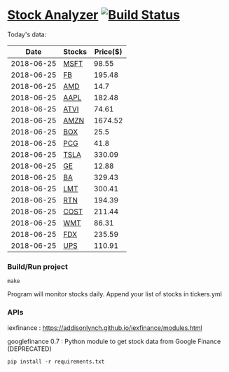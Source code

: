 # [Stock Analyzer](https://ogoyal.github.io/StockAnalyzer/) [![Build Status](https://travis-ci.org/ogoyal/StockAnalyzer.svg?branch=master)](https://travis-ci.org/ogoyal/StockAnalyzer)

Today's data:

| Date| Stocks| Price($) | 
| --- | --- | ---  | 
| 2018-06-25| [MSFT](https://plot.ly/~ogoyal/2)| 98.55 | 
| 2018-06-25| [FB](https://plot.ly/~ogoyal/4)| 195.48 | 
| 2018-06-25| [AMD](https://plot.ly/~ogoyal/6)| 14.7 | 
| 2018-06-25| [AAPL](https://plot.ly/~ogoyal/8)| 182.48 | 
| 2018-06-25| [ATVI](https://plot.ly/~ogoyal/10)| 74.61 | 
| 2018-06-25| [AMZN](https://plot.ly/~ogoyal/12)| 1674.52 | 
| 2018-06-25| [BOX](https://plot.ly/~ogoyal/14)| 25.5 | 
| 2018-06-25| [PCG](https://plot.ly/~ogoyal/16)| 41.8 | 
| 2018-06-25| [TSLA](https://plot.ly/~ogoyal/18)| 330.09 | 
| 2018-06-25| [GE](https://plot.ly/~ogoyal/20)| 12.88 | 
| 2018-06-25| [BA](https://plot.ly/~ogoyal/22)| 329.43 | 
| 2018-06-25| [LMT](https://plot.ly/~ogoyal/24)| 300.41 | 
| 2018-06-25| [RTN](https://plot.ly/~ogoyal/26)| 194.39 | 
| 2018-06-25| [COST](https://plot.ly/~ogoyal/28)| 211.44 | 
| 2018-06-25| [WMT](https://plot.ly/~ogoyal/30)| 86.31 | 
| 2018-06-25| [FDX](https://plot.ly/~ogoyal/32)| 235.59 | 
| 2018-06-25| [UPS](https://plot.ly/~ogoyal/34)| 110.91 | 

### Build/Run project

```
make
```

Program will monitor stocks daily. Append your list of stocks in tickers.yml

### APIs
iexfinance : https://addisonlynch.github.io/iexfinance/modules.html

googlefinance 0.7 : Python module to get stock data from Google Finance (DEPRECATED)

```
pip install -r requirements.txt
```
